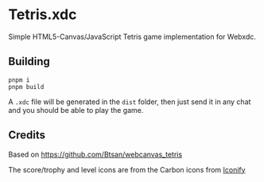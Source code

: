 # Tetris.xdc

Simple HTML5-Canvas/JavaScript Tetris game implementation for Webxdc.

## Building

```
pnpm i
pnpm build
```

A `.xdc` file will be generated in the `dist` folder, then just send it in any chat
and you should be able to play the game.

## Credits

Based on https://github.com/Btsan/webcanvas_tetris

The score/trophy and level icons are from the Carbon icons from [Iconify](https://iconify.design)
